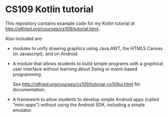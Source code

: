 # CS109 Kotlin tutorial

This repository contains example code for my Kotlin tutorial at
http://otfried.org/courses/cs109/tutorial.html.

Also included are:

* modules to unify drawing graphics using Java.AWT, the HTML5 Canvas
  (in Javascript), and on Android.

* A module that allows students to build simple programs with a
  graphical user interface without learning about Swing or event-based
  programming.

  See http://otfried.org/courses/cs109/tutorial-cs109ui.html for
  documentation.

* A framework to allow students to develop simple Android apps (called
  "mini-apps") without using the Android SDK, including a simple
  emulator.

